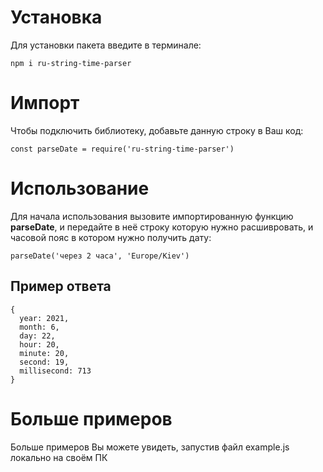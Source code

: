 # Установка

Для установки пакета введите в терминале:

```npm i ru-string-time-parser```

# Импорт

Чтобы подключить библиотеку, добавьте данную строку в Ваш код:

```const parseDate = require('ru-string-time-parser')```

# Использование

Для начала использования вызовите импортированную функцию **parseDate**,
и передайте в неё строку которую нужно расшивровать, и часовой пояс
в котором нужно получить дату:

```parseDate('через 2 часа', 'Europe/Kiev')```

## Пример ответа

```
{
  year: 2021,
  month: 6,
  day: 22,
  hour: 20,
  minute: 20,
  second: 19,
  millisecond: 713
}
```

# Больше примеров

Больше примеров Вы можете увидеть, запустив файл example.js
локально на своём ПК
